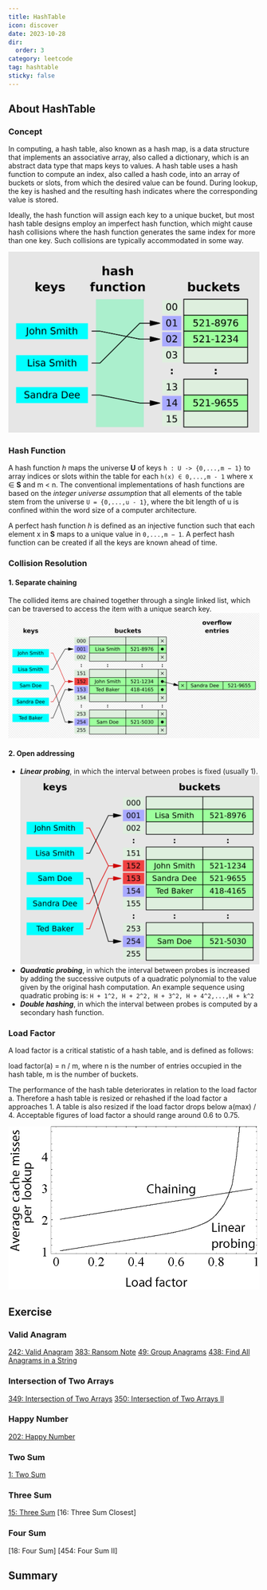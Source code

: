 ```yaml
---
title: HashTable
icon: discover
date: 2023-10-28
dir:
  order: 3
category: leetcode
tag: hashtable
sticky: false
---
```


## About HashTable
### Concept
In computing, a hash table, also known as a hash map, is a data structure that implements an associative array, also called a dictionary, which is an abstract data type that maps keys to values. A hash table uses a hash function to compute an index, also called a hash code, into an array of buckets or slots, from which the desired value can be found. During lookup, the key is hashed and the resulting hash indicates where the corresponding value is stored.

Ideally, the hash function will assign each key to a unique bucket, but most hash table designs employ an imperfect hash function, which might cause hash collisions where the hash function generates the same index for more than one key. Such collisions are typically accommodated in some way.

![hash table](../../../../assets/leetcode/hash_table.png)

### Hash Function
A hash function *h* maps the universe **U** of keys `h : U -> {0,...,m − 1}` to array indices or slots within the table for each `h(x) ∈ 0,...,m - 1` where x ∈ **S** and m < n. The conventional implementations of hash functions are based on the *integer universe assumption* that all elements of the table stem from the universe `U = {0,...,u - 1}`, where the bit length of u is confined within the word size of a computer architecture.

A perfect hash function *h* is defined as an injective function such that each element x in **S** maps to a unique value in `0,...,m − 1`. A perfect hash function can be created if all the keys are known ahead of time.

### Collision Resolution
#### 1. Separate chaining
The collided items are chained together through a single linked list, which can be traversed to access the item with a unique search key.
![separate chaining](../../../../assets/leetcode/separate_chaining.png)

#### 2. Open addressing

- ***Linear probing***, in which the interval between probes is fixed (usually 1).
![linear probing](../../../../assets/leetcode/linear_probing.png)
- ***Quadratic probing***, in which the interval between probes is increased by adding the successive outputs of a quadratic polynomial to the value given by the original hash computation. An example sequence using quadratic probing is: `H + 1^2, H + 2^2, H + 3^2, H + 4^2,...,H + k^2`
- ***Double hashing***, in which the interval between probes is computed by a secondary hash function.

### Load Factor
A load factor is a critical statistic of a hash table, and is defined as follows:

load factor(a) = n / m, where n is the number of entries occupied in the hash table, m is the number of buckets.

The performance of the hash table deteriorates in relation to the load factor a. Therefore a hash table is resized or rehashed if the load factor a approaches 1. A table is also resized if the load factor drops below a(max) / 4. Acceptable figures of load factor a should range around 0.6 to 0.75.

![load factor](../../../../assets/leetcode/hash_table_average_insertion_time.png)

## Exercise
### Valid Anagram
[242: Valid Anagram](242_valid_anagram.md)
[383: Ransom Note](383_ransom_note.md)
[49: Group Anagrams](49_group_anagrams.md)
[438: Find All Anagrams in a String](438_find_all_anagrams_in_a_string.md)

### Intersection of Two Arrays
[349: Intersection of Two Arrays](349_intersection_of_two_arrays.md)
[350: Intersection of Two Arrays II](350_intersection_of_two_arrays_ii.md)

### Happy Number
[202: Happy Number](202_happy_number.md)

### Two Sum
[1: Two Sum](1_two_sum.md)

### Three Sum
[15: Three Sum](15_three_sum.md)
[16: Three Sum Closest]

### Four Sum
[18: Four Sum]
[454: Four Sum II]

## Summary
